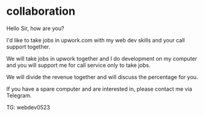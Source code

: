 # collaboration

Hello Sir, how are you?

I'd like to take jobs in upwork.com with my web dev skills and your call support together.

We will take jobs in upwork together and I do development on my computer and you will support me for call service only to take jobs.

We will divide the revenue together and will discuss the percentage for you.

If you have a spare computer and are interested in, please contact me via Telegram.

TG: webdev0523
